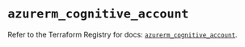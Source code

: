 # `azurerm_cognitive_account`

Refer to the Terraform Registry for docs: [`azurerm_cognitive_account`](https://registry.terraform.io/providers/hashicorp/azurerm/4.26.0/docs/resources/cognitive_account).
